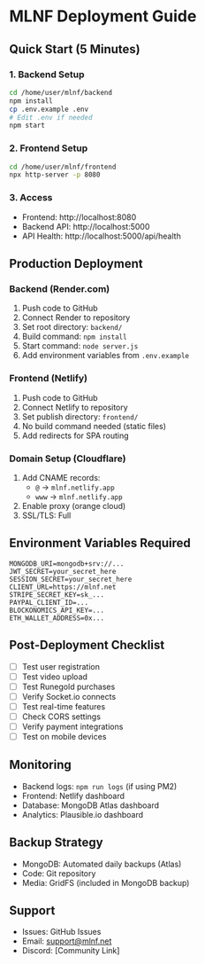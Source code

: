 # MLNF Deployment Guide

## Quick Start (5 Minutes)

### 1. Backend Setup
```bash
cd /home/user/mlnf/backend
npm install
cp .env.example .env
# Edit .env if needed
npm start
```

### 2. Frontend Setup  
```bash
cd /home/user/mlnf/frontend
npx http-server -p 8080
```

### 3. Access
- Frontend: http://localhost:8080
- Backend API: http://localhost:5000
- API Health: http://localhost:5000/api/health

## Production Deployment

### Backend (Render.com)
1. Push code to GitHub
2. Connect Render to repository
3. Set root directory: `backend/`
4. Build command: `npm install`
5. Start command: `node server.js`
6. Add environment variables from `.env.example`

### Frontend (Netlify)
1. Push code to GitHub
2. Connect Netlify to repository
3. Set publish directory: `frontend/`
4. No build command needed (static files)
5. Add redirects for SPA routing

### Domain Setup (Cloudflare)
1. Add CNAME records:
   - `@` → `mlnf.netlify.app`
   - `www` → `mlnf.netlify.app`
2. Enable proxy (orange cloud)
3. SSL/TLS: Full

## Environment Variables Required

```
MONGODB_URI=mongodb+srv://...
JWT_SECRET=your_secret_here
SESSION_SECRET=your_secret_here
CLIENT_URL=https://mlnf.net
STRIPE_SECRET_KEY=sk_...
PAYPAL_CLIENT_ID=...
BLOCKONOMICS_API_KEY=...
ETH_WALLET_ADDRESS=0x...
```

## Post-Deployment Checklist
- [ ] Test user registration
- [ ] Test video upload
- [ ] Test Runegold purchases
- [ ] Verify Socket.io connects
- [ ] Test real-time features
- [ ] Check CORS settings
- [ ] Verify payment integrations
- [ ] Test on mobile devices

## Monitoring
- Backend logs: `npm run logs` (if using PM2)
- Frontend: Netlify dashboard
- Database: MongoDB Atlas dashboard
- Analytics: Plausible.io dashboard

## Backup Strategy
- MongoDB: Automated daily backups (Atlas)
- Code: Git repository
- Media: GridFS (included in MongoDB backup)

## Support
- Issues: GitHub Issues
- Email: support@mlnf.net
- Discord: [Community Link]
